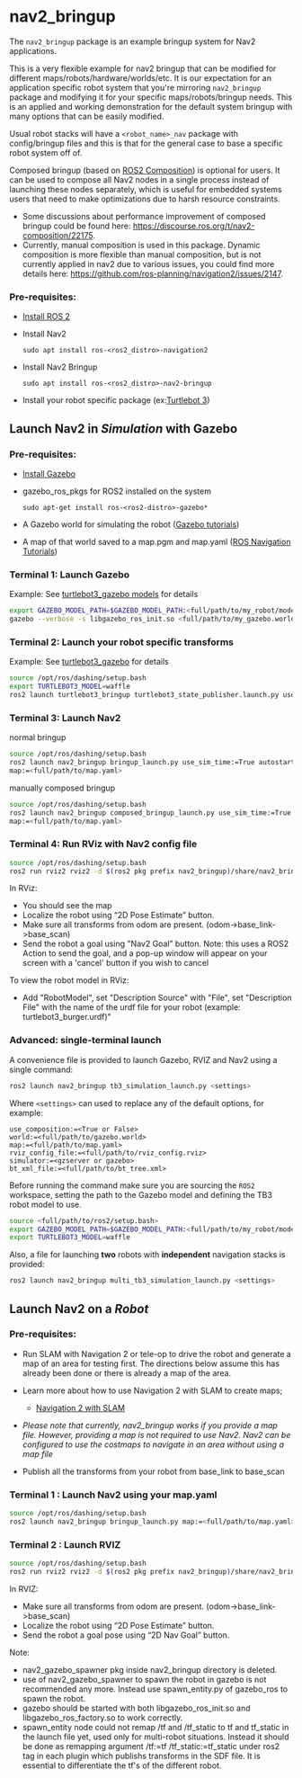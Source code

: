 # nav2_bringup

The `nav2_bringup` package is an example bringup system for Nav2 applications. 

This is a very flexible example for nav2 bringup that can be modified for different maps/robots/hardware/worlds/etc. It is our expectation for an application specific robot system that you're mirroring `nav2_bringup` package and modifying it for your specific maps/robots/bringup needs. This is an applied and working demonstration for the default system bringup with many options that can be easily modified. 

Usual robot stacks will have a `<robot_name>_nav` package with config/bringup files and this is that for the general case to base a specific robot system off of.

Composed bringup (based on  [ROS2 Composition](https://docs.ros.org/en/galactic/Tutorials/Composition.html)) is optional for users. It can be used to compose all Nav2 nodes in a single process instead of launching these nodes separately, which is useful for embedded systems users that need to make optimizations due to harsh resource constraints.  

* Some discussions about performance improvement of composed bringup could be found here: https://discourse.ros.org/t/nav2-composition/22175.
* Currently, manual composition is used in this package. Dynamic composition is more flexible than manual composition, but is not currently applied in nav2 due to various issues, you could find more details here: https://github.com/ros-planning/navigation2/issues/2147.

### Pre-requisites:
* [Install ROS 2](https://index.ros.org/doc/ros2/Installation/Dashing/)
* Install Nav2

    ```sudo apt install ros-<ros2_distro>-navigation2```

* Install Nav2 Bringup

    ```sudo apt install ros-<ros2_distro>-nav2-bringup```

* Install your robot specific package (ex:[Turtlebot 3](http://emanual.robotis.com/docs/en/platform/turtlebot3/ros2/))

## Launch Nav2 in *Simulation* with Gazebo
### Pre-requisites:

* [Install Gazebo](http://gazebosim.org/tutorials?tut=install_ubuntu&cat=install)
* gazebo_ros_pkgs for ROS2 installed on the system

    ```sudo apt-get install ros-<ros2-distro>-gazebo*```
* A Gazebo world for simulating the robot ([Gazebo tutorials](http://gazebosim.org/tutorials?tut=quick_start))
* A map of that world saved to a map.pgm and map.yaml ([ROS Navigation Tutorials](https://github.com/ros-planning/navigation2/tree/main/doc/use_cases))

### Terminal 1: Launch Gazebo

Example: See [turtlebot3_gazebo models](https://github.com/ROBOTIS-GIT/turtlebot3_simulations/tree/ros2/turtlebot3_gazebo/models) for details

```bash
export GAZEBO_MODEL_PATH=$GAZEBO_MODEL_PATH:<full/path/to/my_robot/models>
gazebo --verbose -s libgazebo_ros_init.so <full/path/to/my_gazebo.world>
```

### Terminal 2: Launch your robot specific transforms

Example: See [turtlebot3_gazebo](https://github.com/ROBOTIS-GIT/turtlebot3_simulations/tree/ros2/turtlebot3_gazebo) for details

```bash
source /opt/ros/dashing/setup.bash
export TURTLEBOT3_MODEL=waffle
ros2 launch turtlebot3_bringup turtlebot3_state_publisher.launch.py use_sim_time:=True
```

### Terminal 3: Launch Nav2

normal bringup

```bash
source /opt/ros/dashing/setup.bash
ros2 launch nav2_bringup bringup_launch.py use_sim_time:=True autostart:=True \
map:=<full/path/to/map.yaml>
```

manually composed bringup

```bash
source /opt/ros/dashing/setup.bash
ros2 launch nav2_bringup composed_bringup_launch.py use_sim_time:=True autostart:=True \
map:=<full/path/to/map.yaml>
```

### Terminal 4: Run RViz with Nav2 config file

```bash
source /opt/ros/dashing/setup.bash
ros2 run rviz2 rviz2 -d $(ros2 pkg prefix nav2_bringup)/share/nav2_bringup/launch/nav2_default_view.rviz
```

In RViz:
* You should see the map
* Localize the robot using “2D Pose Estimate” button.
* Make sure all transforms from odom are present. (odom->base_link->base_scan)
* Send the robot a goal using "Nav2 Goal” button.
Note: this uses a ROS2 Action to send the goal, and a pop-up window will appear on your screen with a 'cancel' button if you wish to cancel

To view the robot model in RViz:
* Add "RobotModel", set "Description Source" with "File", set "Description File" with the name of the urdf file for your robot (example: turtlebot3_burger.urdf)"

### Advanced: single-terminal launch

A convenience file is provided to launch Gazebo, RVIZ and Nav2 using a single command:

```bash
ros2 launch nav2_bringup tb3_simulation_launch.py <settings>
```

Where `<settings>` can used to replace any of the default options, for example:

```
use_composition:=<True or False>
world:=<full/path/to/gazebo.world>
map:=<full/path/to/map.yaml>
rviz_config_file:=<full/path/to/rviz_config.rviz>
simulator:=<gzserver or gazebo>
bt_xml_file:=<full/path/to/bt_tree.xml>
```


Before running the command make sure you are sourcing the `ROS2` workspace, setting the path to the Gazebo model and defining the TB3 robot model to use.

```bash
source <full/path/to/ros2/setup.bash>
export GAZEBO_MODEL_PATH=$GAZEBO_MODEL_PATH:<full/path/to/my_robot/models>
export TURTLEBOT3_MODEL=waffle
```

Also, a file for launching **two** robots with **independent** navigation stacks is provided:

```bash
ros2 launch nav2_bringup multi_tb3_simulation_launch.py <settings>
```


## Launch Nav2 on a *Robot*

### Pre-requisites:
* Run SLAM with Navigation 2 or tele-op to drive the robot and generate a map of an area for testing first. The directions below assume this has already been done or there is already a map of the area.

* Learn more about how to use Navigation 2 with SLAM to create maps;

    - [Navigation 2 with SLAM](https://github.com/ros-planning/navigation2/blob/main/doc/use_cases/navigation_with_slam.md)

* _Please note that currently, nav2_bringup works if you provide a map file. However, providing a map is not required to use Nav2. Nav2 can be configured to use the costmaps to navigate in an area without using a map file_

* Publish all the transforms from your robot from base_link to base_scan


### Terminal 1 : Launch Nav2 using your map.yaml

```bash
source /opt/ros/dashing/setup.bash
ros2 launch nav2_bringup bringup_launch.py map:=<full/path/to/map.yaml> map_type:=occupancy
```

### Terminal 2 : Launch RVIZ

```bash
source /opt/ros/dashing/setup.bash
ros2 run rviz2 rviz2 -d $(ros2 pkg prefix nav2_bringup)/share/nav2_bringup/launch/nav2_default_view.rviz
```

In RVIZ:
* Make sure all transforms from odom are present. (odom->base_link->base_scan)
* Localize the robot using “2D Pose Estimate” button.
* Send the robot a goal pose using “2D Nav Goal” button.

Note:
* nav2_gazebo_spawner pkg inside nav2_bringup directory is deleted.
* use of nav2_gazebo_spawner to spawn the robot in gazebo is not recommended any more. Instead use spawn_entity.py of gazebo_ros to spawn the robot.
* gazebo should be started with both libgazebo_ros_init.so and libgazebo_ros_factory.so to work correctly.
* spawn_entity node could not remap /tf and /tf_static to tf and tf_static in the launch file yet, used only for multi-robot situations. Instead it should be done as remapping argument <remapping>/tf:=tf</remapping>  <remapping>/tf_static:=tf_static</remapping> under ros2 tag in each plugin which publishs transforms in the SDF file. It is essential to differentiate the tf's of the different robot.